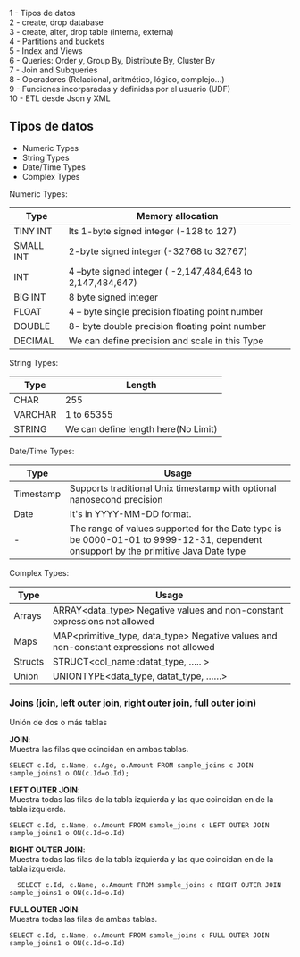 
1 - Tipos de datos  
2 - create, drop database  
3 - create, alter, drop table (interna, externa)  
4 - Partitions and buckets  
5 - Index and Views  
6 - Queries: Order y, Group By, Distribute By, Cluster By  
7 - Join and Subqueries  
8 - Operadores (Relacional, aritmético, lógico, complejo...)  
9 - Funciones incorparadas y definidas por el usuario (UDF)  
10 - ETL desde Json y XML  

## Tipos de datos

- Numeric Types  
- String Types  
- Date/Time Types  
- Complex Types  

Numeric Types:

Type | Memory allocation
-|-
TINY INT |	Its 1-byte signed integer (-128 to 127)
SMALL INT	| 2-byte signed integer (-32768 to 32767)
INT	| 4 –byte signed integer ( -2,147,484,648 to 2,147,484,647)
BIG INT	| 8 byte signed integer
FLOAT	| 4 – byte single precision floating point number
DOUBLE	| 8- byte double precision floating point number
DECIMAL	| We can define precision and scale in this Type

String Types:  

Type |	Length
-|-
CHAR	| 255
VARCHAR	| 1 to 65355
STRING	| We can define length here(No Limit)

Date/Time Types:

Type	| Usage
-|-
Timestamp |	Supports traditional Unix timestamp with optional nanosecond precision
Date	| It's in YYYY-MM-DD format.
- | The range of values supported for the Date type is be 0000-01-01 to 9999-12-31, dependent onsupport by the primitive Java Date type

Complex Types:

Type	| Usage
-|-
Arrays	| ARRAY<data_type> Negative values and non-constant expressions not allowed
Maps	| MAP<primitive_type, data_type> Negative values and non-constant expressions not allowed
Structs	| STRUCT<col_name :datat_type, ….. >
Union	| UNIONTYPE<data_type, datat_type, ……>


### Joins (join, left outer join, right outer join, full outer join)
Unión de dos o más tablas  

**JOIN**:  
Muestra las filas que coincidan en ambas tablas.  
```
SELECT c.Id, c.Name, c.Age, o.Amount FROM sample_joins c JOIN sample_joins1 o ON(c.Id=o.Id);
```
**LEFT OUTER JOIN**:  
Muestra todas las filas de la tabla izquierda y las que coincidan en de la tabla izquierda.  
```
SELECT c.Id, c.Name, o.Amount FROM sample_joins c LEFT OUTER JOIN sample_joins1 o ON(c.Id=o.Id)
```
**RIGHT OUTER JOIN**:  
Muestra todas las filas de la tabla izquierda y las que coincidan en de la tabla izquierda.  
```
  SELECT c.Id, c.Name, o.Amount FROM sample_joins c RIGHT OUTER JOIN sample_joins1 o ON(c.Id=o.Id)
```
**FULL OUTER JOIN**:  
Muestra todas las filas de ambas tablas.  
```
SELECT c.Id, c.Name, o.Amount FROM sample_joins c FULL OUTER JOIN sample_joins1 o ON(c.Id=o.Id)
```


